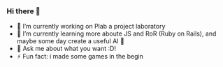 ### Hi there 👋

- 🔭 I’m currently working on Plab a project laboratory
- 🌱 I’m currently learning more aboute JS and RoR (Ruby on Rails),
      and maybe some day create a useful AI 🤖
- 💬 Ask me about what you want :D!
- ⚡ Fun fact: i made some games in the begin

<!--
**Lostkill/Lostkill** is a ✨ _special_ ✨ repository because its `README.md` (this file) appears on your GitHub profile.

Here are some ideas to get you started:

- 🔭 I’m currently working on ...
- 🌱 I’m currently learning ...
- 👯 I’m looking to collaborate on ...
- 🤔 I’m looking for help with ...
- 💬 Ask me about ...
- 📫 How to reach me: ...
- 😄 Pronouns: ...
- ⚡ Fun fact: ...
-->
